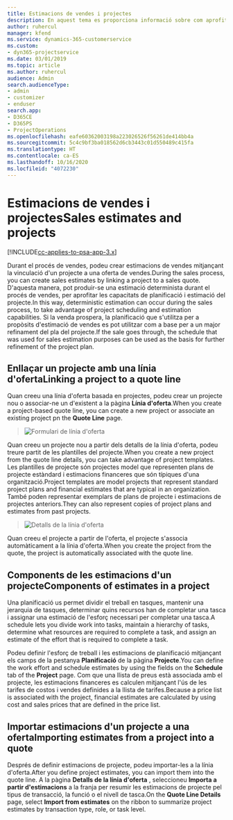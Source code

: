 ```yaml
---
title: Estimacions de vendes i projectes
description: En aquest tema es proporciona informació sobre com aprofitar la planificació i les estimacions del procés de venda.
author: ruhercul
manager: kfend
ms.service: dynamics-365-customerservice
ms.custom:
- dyn365-projectservice
ms.date: 03/01/2019
ms.topic: article
ms.author: ruhercul
audience: Admin
search.audienceType:
- admin
- customizer
- enduser
search.app:
- D365CE
- D365PS
- ProjectOperations
ms.openlocfilehash: eafe60362003198a223026526f56261de414bb4a
ms.sourcegitcommit: 5c4c9bf3ba018562d6cb3443c01d550489c415fa
ms.translationtype: HT
ms.contentlocale: ca-ES
ms.lasthandoff: 10/16/2020
ms.locfileid: "4072230"
---
```

# <a name="sales-estimates-and-projects"></a><span data-ttu-id="a8783-103">Estimacions de vendes i projectes</span><span class="sxs-lookup"><span data-stu-id="a8783-103">Sales estimates and projects</span></span>

[!INCLUDE[cc-applies-to-psa-app-3.x](../includes/cc-applies-to-psa-app-3x.md)]

<span data-ttu-id="a8783-104">Durant el procés de vendes, podeu crear estimacions de vendes mitjançant la vinculació d'un projecte a una oferta de vendes.</span><span class="sxs-lookup"><span data-stu-id="a8783-104">During the sales process, you can create sales estimates by linking a project to a sales quote.</span></span> <span data-ttu-id="a8783-105">D'aquesta manera, pot produir-se una estimació determinista durant el procés de vendes, per aprofitar les capacitats de planificació i estimació del projecte.</span><span class="sxs-lookup"><span data-stu-id="a8783-105">In this way, deterministic estimation can occur during the sales process, to take advantage of project scheduling and estimation capabilities.</span></span> <span data-ttu-id="a8783-106">Si la venda prospera, la planificació que s'utilitza per a propòsits d'estimació de vendes es pot utilitzar com a base per a un major refinament del pla del projecte.</span><span class="sxs-lookup"><span data-stu-id="a8783-106">If the sale goes through, the schedule that was used for sales estimation purposes can be used as the basis for further refinement of the project plan.</span></span>

## <a name="linking-a-project-to-a-quote-line"></a><span data-ttu-id="a8783-107">Enllaçar un projecte amb una línia d'oferta</span><span class="sxs-lookup"><span data-stu-id="a8783-107">Linking a project to a quote line</span></span>

<span data-ttu-id="a8783-108">Quan creeu una línia d'oferta basada en projectes, podeu crear un projecte nou o associar-ne un d'existent a la pàgina **Línia d'oferta**.</span><span class="sxs-lookup"><span data-stu-id="a8783-108">When you create a project-based quote line, you can create a new project or associate an existing project pn the **Quote Line** page.</span></span> 

> ![Formulari de línia d'oferta](media/project-8.png)
 
<span data-ttu-id="a8783-110">Quan creeu un projecte nou a partir dels detalls de la línia d'oferta, podeu treure partit de les plantilles del projecte.</span><span class="sxs-lookup"><span data-stu-id="a8783-110">When you create a new project from the quote line details, you can take advantage of project templates.</span></span> <span data-ttu-id="a8783-111">Les plantilles de projecte són projectes model que representen plans de projecte estàndard i estimacions financeres que són típiques d'una organització.</span><span class="sxs-lookup"><span data-stu-id="a8783-111">Project templates are model projects that represent standard project plans and financial estimates that are typical in an organization.</span></span> <span data-ttu-id="a8783-112">També poden representar exemplars de plans de projecte i estimacions de projectes anteriors.</span><span class="sxs-lookup"><span data-stu-id="a8783-112">They can also represent copies of project plans and estimates from past projects.</span></span>

> ![Detalls de la línia d'oferta](media/project-9.png)
  
<span data-ttu-id="a8783-114">Quan creeu el projecte a partir de l'oferta, el projecte s'associa automàticament a la línia d'oferta.</span><span class="sxs-lookup"><span data-stu-id="a8783-114">When you create the project from the quote, the project is automatically associated with the quote line.</span></span>

## <a name="components-of-estimates-in-a-project"></a><span data-ttu-id="a8783-115">Components de les estimacions d'un projecte</span><span class="sxs-lookup"><span data-stu-id="a8783-115">Components of estimates in a project</span></span>

<span data-ttu-id="a8783-116">Una planificació us permet dividir el treball en tasques, mantenir una jerarquia de tasques, determinar quins recursos han de completar una tasca i assignar una estimació de l'esforç necessari per completar una tasca.</span><span class="sxs-lookup"><span data-stu-id="a8783-116">A schedule lets you divide work into tasks, maintain a hierarchy of tasks, determine what resources are required to complete a task, and assign an estimate of the effort that is required to complete a task.</span></span>

<span data-ttu-id="a8783-117">Podeu definir l'esforç de treball i les estimacions de planificació mitjançant els camps de la pestanya **Planificació** de la pàgina **Projecte**.</span><span class="sxs-lookup"><span data-stu-id="a8783-117">You can define the work effort and schedule estimates by using the fields on the **Schedule** tab of the **Project** page.</span></span> <span data-ttu-id="a8783-118">Com que una llista de preus està associada amb el projecte, les estimacions financeres es calculen mitjançant l'ús de les tarifes de costos i vendes definides a la llista de tarifes.</span><span class="sxs-lookup"><span data-stu-id="a8783-118">Because a price list is associated with the project, financial estimates are calculated by using cost and sales prices that are defined in the price list.</span></span>

## <a name="importing-estimates-from-a-project-into-a-quote"></a><span data-ttu-id="a8783-119">Importar estimacions d'un projecte a una oferta</span><span class="sxs-lookup"><span data-stu-id="a8783-119">Importing estimates from a project into a quote</span></span>

<span data-ttu-id="a8783-120">Després de definir estimacions de projecte, podeu importar-les a la línia d'oferta.</span><span class="sxs-lookup"><span data-stu-id="a8783-120">After you define project estimates, you can import them into the quote line.</span></span> <span data-ttu-id="a8783-121">A la pàgina **Detalls de la línia d'oferta** , seleccioneu **Importa a partir d'estimacions** a la franja per resumir les estimacions de projecte pel tipus de transacció, la funció o el nivell de tasca.</span><span class="sxs-lookup"><span data-stu-id="a8783-121">On the **Quote Line Details** page, select **Import from estimates** on the ribbon to summarize project estimates by transaction type, role, or task level.</span></span>
